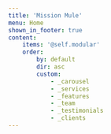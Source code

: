 ```yaml
---
title: 'Mission Mule'
menu: Home
shown_in_footer: true
content:
    items: '@self.modular'
    order:
        by: default
        dir: asc
        custom:
            - _carousel
            - _services
            - _features
            - _team
            - _testimonials
            - _clients
---
```

